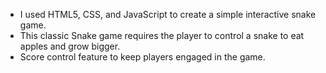 - I used HTML5, CSS, and JavaScript to create a simple interactive snake game.
- This classic Snake game requires the player to control a snake to eat apples and grow bigger.
- Score control feature to keep players engaged in the game.
